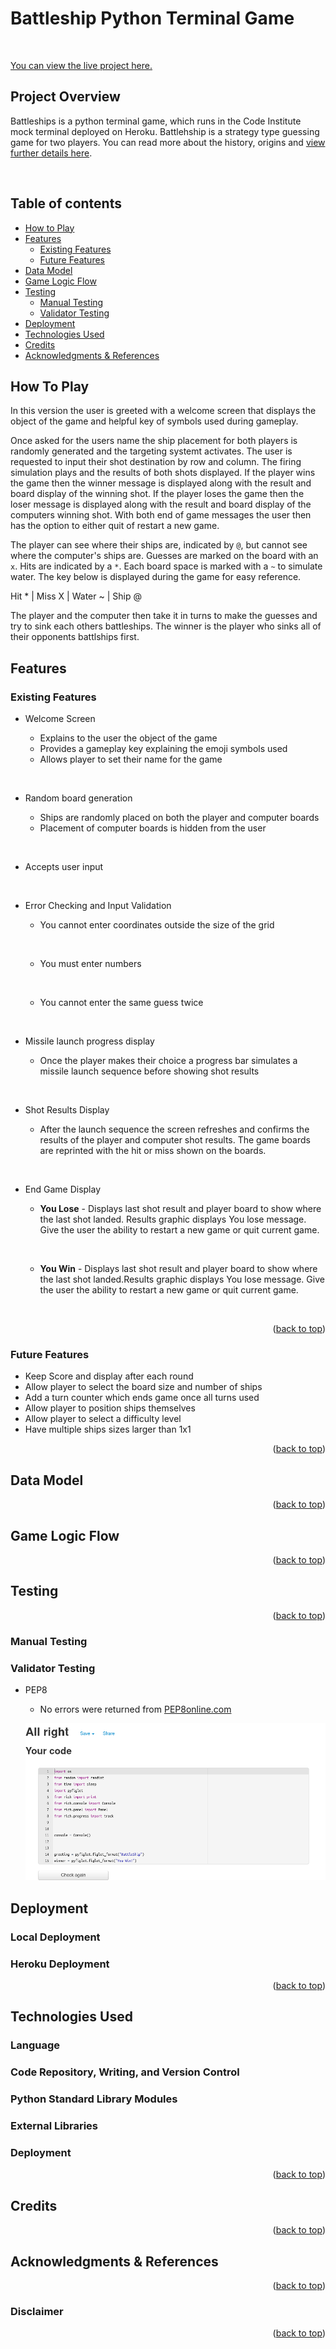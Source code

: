 # Battleship Python Terminal Game

![]()

[You can view the live project here.]()

## Project Overview

Battleships is a python terminal game, which runs in the Code Institute mock terminal deployed on Heroku. Battlehship is a strategy type guessing game for two players. You can read more about the history, origins and [view further details here](https://en.wikipedia.org/wiki/Battleship_(game)).

![]()

<div id="top"></div>

## Table of contents

* [How to Play](#how-to-play)
* [Features](#features)
    * [Existing Features](#existing-features)
    * [Future Features](#existing-features)
* [Data Model](#data-model)
* [Game Logic Flow](#game-logic-flow)
* [Testing](#testing)
    * [Manual Testing](#manual-testing)
    * [Validator Testing](#validator-testing)
* [Deployment](#deployment)
* [Technologies Used](#technologies-used)
* [Credits](#credits)
* [Acknowledgments & References](#acknowledgments--references)

## How To Play

In this version the user is greeted with a welcome screen that displays the object of the game and helpful key of symbols used during gameplay. 

Once asked for the users name the ship placement for both players is randomly generated and the targeting systemt activates. The user is requested to input their shot destination by row and column. The firing simulation plays and the results of both shots displayed. If the player wins the game then the winner message is displayed along with the result and board display of the winning shot. If the player loses the game then the loser message is displayed along with the result and board display of the computers winning shot. With both end of game messages the user then has the option to either quit of restart a new game.

The player can see where their ships are, indicated by `@`, but cannot see where the computer's ships are. Guesses are marked on the board with an `x`. Hits are indicated by a `*`. Each board space is marked with a `~` to simulate water. The key below is displayed during the game for easy reference.

Hit * | Miss X | Water ~ | Ship @

The player and the computer then take it in turns to make the guesses and try to sink each others battleships. The winner is the player who sinks all of their opponents battlships first.

## Features

### Existing Features

* Welcome Screen
    
    * Explains to the user the object of the game
    * Provides a gameplay key explaining the emoji symbols used
    * Allows player to set their name for the game

![]()

* Random board generation

    * Ships are randomly placed on both the player and computer boards
    * Placement of computer boards is hidden from the user

![]()

* Accepts user input

![]()

* Error Checking and Input Validation

    * You cannot enter coordinates outside the size of the grid

    ![]()

    * You must enter numbers

    ![]()

    * You cannot enter the same guess twice

    ![]()

* Missile launch progress display

    * Once the player makes their choice a progress bar simulates a missile launch sequence before showing shot results

    ![]()

* Shot Results Display

    * After the launch sequence the screen refreshes and confirms the results of the player and computer shot results. The game boards are reprinted with the hit or miss shown on the boards.

    ![]()

* End Game Display

    * **You Lose** - Displays last shot result and player board to show where the last shot landed. Results graphic displays You lose message. Give the user the ability to restart a new game or quit current game.

    ![]()

    * **You Win** - Displays last shot result and player board to show where the last shot landed.Results graphic displays You lose message. Give the user the ability to restart a new game or quit current game.

    ![]()

<p align="right">(<a href="#top">back to top</a>)</p>

### Future Features

* Keep Score and display after each round
* Allow player to select the board size and number of ships
* Add a turn counter which ends game once all turns used
* Allow player to position ships themselves 
* Allow player to select a difficulty level
* Have multiple ships sizes larger than 1x1

<p align="right">(<a href="#top">back to top</a>)</p>

## Data Model

<p align="right">(<a href="#top">back to top</a>)</p>

## Game Logic Flow

<p align="right">(<a href="#top">back to top</a>)</p>

## Testing

<p align="right">(<a href="#top">back to top</a>)</p>

### Manual Testing

### Validator Testing

* PEP8
    * No errors were returned from [PEP8online.com](http://pep8online.com/)

    ![pep8 validator screenshot](./assets/img/pep8validation.png)

## Deployment

### Local Deployment

### Heroku Deployment

<p align="right">(<a href="#top">back to top</a>)</p>

## Technologies Used

### Language

### Code Repository, Writing, and Version Control

### Python Standard Library Modules

### External Libraries

### Deployment

<p align="right">(<a href="#top">back to top</a>)</p>

## Credits

<p align="right">(<a href="#top">back to top</a>)</p>

## Acknowledgments & References

<p align="right">(<a href="#top">back to top</a>)</p>

### Disclaimer

<p align="right">(<a href="#top">back to top</a>)</p>